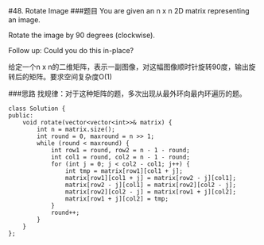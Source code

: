 #48. Rotate Image
###题目
You are given an n x n 2D matrix representing an image.

Rotate the image by 90 degrees (clockwise).

Follow up:
Could you do this in-place?

给定一个n x n的二维矩阵，表示一副图像，对这幅图像顺时针旋转90度，输出旋转后的矩阵。要求空间复杂度O(1)

###思路
找规律：对于这种矩阵的题，多次出现从最外环向最内环遍历的题。
```
class Solution {
public:
    void rotate(vector<vector<int>>& matrix) {
        int n = matrix.size();
        int round = 0, maxround = n >> 1;
        while (round < maxround) {
            int row1 = round, row2 = n - 1 - round;
            int col1 = round, col2 = n - 1 - round;
            for (int j = 0; j < col2 - col1; j++) {
                int tmp = matrix[row1][col1 + j];
                matrix[row1][col1 + j] = matrix[row2 - j][col1];
                matrix[row2 - j][col1] = matrix[row2][col2 - j];
                matrix[row2][col2 - j] = matrix[row1 + j][col2];
                matrix[row1 + j][col2] = tmp;
            }
            round++;
        }
    }
};
```
